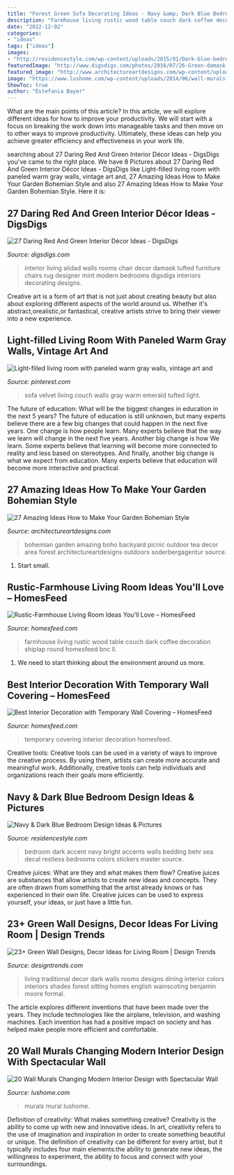 ```yaml
---
title: "Forest Green Sofa Decorating Ideas - Navy &amp; Dark Blue Bedroom Design Ideas &amp; Pictures"
description: "Farmhouse living rustic wood table couch dark coffee decoration shiplap round homesfeed bnc ll"
date: "2022-12-02"
categories:
- "ideas"
tags: ["ideas"]
images:
- "http://residencestyle.com/wp-content/uploads/2015/01/Dark-blue-bedroom-with-bright-green-accent.jpg"
featuredImage: "http://www.digsdigs.com/photos/2016/07/26-Green-damask-walls-and-a-red-tufted-chair.jpg"
featured_image: "http://www.architectureartdesigns.com/wp-content/uploads/2014/03/1057.jpg"
image: "https://www.lushome.com/wp-content/uploads/2014/06/wall-murals-painting-ideas-interior-decorating-14.jpg"
ShowToc: true
author: "Estefania Bayer"
---
```



What are the main points of this article?
In this article, we will explore different ideas for how to improve your productivity. We will start with a focus on breaking the work down into manageable tasks and then move on to other ways to improve productivity. Ultimately, these ideas can help you achieve greater efficiency and effectiveness in your work life.

	

		
searching about 27 Daring Red And Green Interior Décor Ideas - DigsDigs you've came to the right place. We have 8 Pictures about 27 Daring Red And Green Interior Décor Ideas - DigsDigs like Light-filled living room with paneled warm gray walls, vintage art and, 27 Amazing Ideas How to Make Your Garden Bohemian Style and also 27 Amazing Ideas How to Make Your Garden Bohemian Style. Here it is:
		
    
## 27 Daring Red And Green Interior Décor Ideas - DigsDigs

<img loading=lazy src="http://www.digsdigs.com/photos/2016/07/26-Green-damask-walls-and-a-red-tufted-chair.jpg" onerror="this.onerror=null;this.src='https://tse1.mm.bing.net/th?id=OIP.kFH98D6AX2zpeWQ1FMHBYwHaLH&amp;pid=15.1';" alt="27 Daring Red And Green Interior Décor Ideas - DigsDigs">

_Source: digsdigs.com_

>interior living alidad walls rooms chair decor damask tufted furniture chairs rug designer mint modern bedrooms digsdigs interiors decorating designs. 

	

Creative art is a form of art that is not just about creating beauty but also about exploring different aspects of the world around us. Whether it's abstract,orealistic,or fantastical, creative artists strive to bring their viewer into a new experience.

    
## Light-filled Living Room With Paneled Warm Gray Walls, Vintage Art And

<img loading=lazy src="https://i.pinimg.com/736x/a5/82/9e/a5829ef3f555f7b48270e7174554d1d1--green-velvet-sofa-green-couches.jpg" onerror="this.onerror=null;this.src='https://tse3.mm.bing.net/th?id=OIP.nMh7YUecV0WTQG8Q1D5BEwHaJ3&amp;pid=15.1';" alt="Light-filled living room with paneled warm gray walls, vintage art and">

_Source: pinterest.com_

>sofa velvet living couch walls gray warm emerald tufted light. 

	

The future of education: What will be the biggest changes in education in the next 5 years?
The future of education is still unknown, but many experts believe there are a few big changes that could happen in the next five years. 
One change is how people learn. Many experts believe that the way we learn will change in the next five years. 
Another big change is how We learn. Some experts believe that learning will become more connected to reality and less based on stereotypes. 
And finally, another big change is what we expect from education. Many experts believe that education will become more interactive and practical.

    
## 27 Amazing Ideas How To Make Your Garden Bohemian Style

<img loading=lazy src="http://www.architectureartdesigns.com/wp-content/uploads/2014/03/1057.jpg" onerror="this.onerror=null;this.src='https://tse4.mm.bing.net/th?id=OIP.2d3pP-Mzo45831Z9_xWC8gHaLI&amp;pid=15.1';" alt="27 Amazing Ideas How to Make Your Garden Bohemian Style">

_Source: architectureartdesigns.com_

>bohemian garden amazing boho backyard picnic outdoor tea decor area forest architectureartdesigns outdoors soderbergagentur source. 

	

1. Start small.

    
## Rustic-Farmhouse Living Room Ideas You&#039;ll Love – HomesFeed

<img loading=lazy src="http://homesfeed.com/wp-content/uploads/2018/07/farmhouse-rustic-living-room-idea-white-shiplap-ceilings-dark-wood-floorings-wood-round-top-coffee-table-white-couch-white-upholstered-armchair-chalkboard-wall-decoration.jpg" onerror="this.onerror=null;this.src='https://tse3.mm.bing.net/th?id=OIP.Of23dTmxlTEngBiEpLJw7gHaLF&amp;pid=15.1';" alt="Rustic-Farmhouse Living Room Ideas You&#039;ll Love – HomesFeed">

_Source: homesfeed.com_

>farmhouse living rustic wood table couch dark coffee decoration shiplap round homesfeed bnc ll. 

	

1. We need to start thinking about the environment around us more.

    
## Best Interior Decoration With Temporary Wall Covering – HomesFeed

<img loading=lazy src="https://homesfeed.com/wp-content/uploads/2015/10/fresh-green-temporary-wall-covering-dea-with-vertical-stripe-pattern-and-brown-bedding-and-green-pillows-and-wooden-floor-and-glass-window.jpg" onerror="this.onerror=null;this.src='https://tse2.mm.bing.net/th?id=OIP.kEfbz5lszhG12FfdxSRkuAEMEs&amp;pid=15.1';" alt="Best Interior Decoration with Temporary Wall Covering – HomesFeed">

_Source: homesfeed.com_

>temporary covering interior decoration homesfeed. 

	

Creative tools:
Creative tools can be used in a variety of ways to improve the creative process. By using them, artists can create more accurate and meaningful work. Additionally, creative tools can help individuals and organizations reach their goals more efficiently.

    
## Navy &amp; Dark Blue Bedroom Design Ideas &amp; Pictures

<img loading=lazy src="http://residencestyle.com/wp-content/uploads/2015/01/Dark-blue-bedroom-with-bright-green-accent.jpg" onerror="this.onerror=null;this.src='https://tse3.mm.bing.net/th?id=OIP.G5NY3xfz2ltXia2oEXPbqgHaJ6&amp;pid=15.1';" alt="Navy &amp; Dark Blue Bedroom Design Ideas &amp; Pictures">

_Source: residencestyle.com_

>bedroom dark accent navy bright accents walls bedding behr sea decal restless bedrooms colors stickers master source. 

	

Creative juices: What are they and what makes them flow?
Creative juices are substances that allow artists to create new ideas and concepts. They are often drawn from something that the artist already knows or has experienced in their own life. Creative juices can be used to express yourself, your ideas, or just have a little fun.

    
## 23+ Green Wall Designs, Decor Ideas For Living Room | Design Trends

<img loading=lazy src="https://images.designtrends.com/wp-content/uploads/2016/03/18120623/Traditional-green-living-room-design.jpg" onerror="this.onerror=null;this.src='https://tse3.mm.bing.net/th?id=OIP.XvMVavVO2saqyPKXtCnsDAHaE8&amp;pid=15.1';" alt="23+ Green Wall Designs, Decor Ideas for Living Room | Design Trends">

_Source: designtrends.com_

>living traditional decor dark walls rooms designs dining interior colors interiors shades forest sitting homes english wainscoting benjamin moore formal. 

	

The article explores different inventions that have been made over the years. They include technologies like the airplane, television, and washing machines. Each invention has had a positive impact on society and has helped make people more efficient and comfortable.

    
## 20 Wall Murals Changing Modern Interior Design With Spectacular Wall

<img loading=lazy src="https://www.lushome.com/wp-content/uploads/2014/06/wall-murals-painting-ideas-interior-decorating-14.jpg" onerror="this.onerror=null;this.src='https://tse1.mm.bing.net/th?id=OIP.cFTirdixSJb6xcNYBidiVgAAAA&amp;pid=15.1';" alt="20 Wall Murals Changing Modern Interior Design with Spectacular Wall">

_Source: lushome.com_

>murals mural lushome. 

	

Definition of creativity: What makes something creative?
Creativity is the ability to come up with new and innovative ideas. In art, creativity refers to the use of imagination and inspiration in order to create something beautiful or unique. The definition of creativity can be different for every artist, but it typically includes four main elements:the ability to generate new ideas, the willingness to experiment, the ability to focus and connect with your surroundings.

